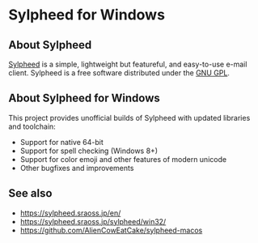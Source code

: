 # Sylpheed for Windows

## About Sylpheed
[Sylpheed](http://sylpheed.sraoss.jp/) is a simple, lightweight but featureful, and easy-to-use e-mail client.
Sylpheed is a free software distributed under the [GNU GPL](https://www.gnu.org/licenses/old-licenses/gpl-2.0.html).

## About Sylpheed for Windows
This project provides unofficial builds of Sylpheed with updated libraries and toolchain:
* Support for native 64-bit 
* Support for spell checking (Windows 8+)
* Support for color emoji and other features of modern unicode
* Other bugfixes and improvements

## See also
* https://sylpheed.sraoss.jp/en/
* https://sylpheed.sraoss.jp/sylpheed/win32/
* https://github.com/AlienCowEatCake/sylpheed-macos
